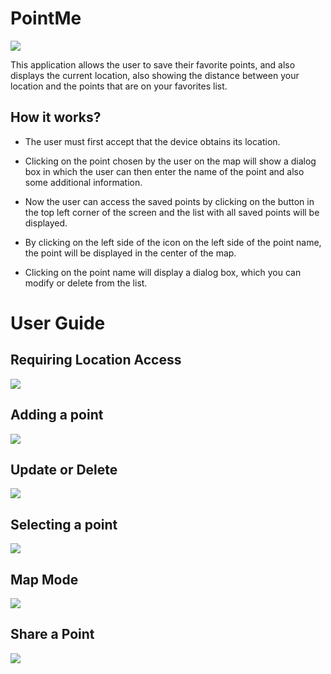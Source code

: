 # PointMe
![](https://github.com/alexpt2000gmit/3Year_Project_Windows_Universal_App_PointMe/blob/master/screenshot/Map.png)

This application allows the user to save their favorite points, and also displays the current location, also showing the distance between your location and the points that are on your favorites list.


## How it works?
* The user must first accept that the device obtains its location.

* Clicking on the point chosen by the user on the map will show a dialog box in which the user can then enter the name of the point and also some additional information.

* Now the user can access the saved points by clicking on the button in the top left corner of the screen and the list with all saved points will be displayed.

* By clicking on the left side of the icon on the left side of the point name, the point will be displayed in the center of the map.

* Clicking on the point name will display a dialog box, which you can modify or delete from the list.

# User Guide

## Requiring Location Access
![](https://github.com/alexpt2000gmit/3Year_Project_Windows_Universal_App_PointMe/blob/master/screenshot/AccessLocation.gif)

## Adding a point
![](https://github.com/alexpt2000gmit/3Year_Project_Windows_Universal_App_PointMe/blob/master/screenshot/AddPoint.gif)

## Update or Delete 
![](https://github.com/alexpt2000gmit/3Year_Project_Windows_Universal_App_PointMe/blob/master/screenshot/UpdateDelete.gif)

## Selecting a point
![](https://github.com/alexpt2000gmit/3Year_Project_Windows_Universal_App_PointMe/blob/master/screenshot/findLocation.gif)

## Map Mode
![](https://github.com/alexpt2000gmit/3Year_Project_Windows_Universal_App_PointMe/blob/master/screenshot/MapMode.gif)

## Share a Point
![](https://github.com/alexpt2000gmit/3Year_Project_Windows_Universal_App_PointMe/blob/master/screenshot/Share.gif)
